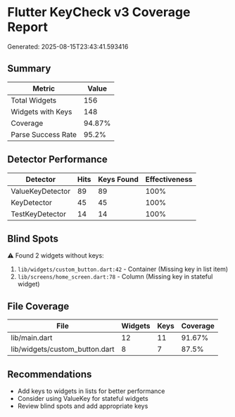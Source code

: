 # Flutter KeyCheck v3 Coverage Report

Generated: 2025-08-15T23:43:41.593416

## Summary

| Metric | Value |
|--------|-------|
| Total Widgets | 156 |
| Widgets with Keys | 148 |
| Coverage | 94.87% |
| Parse Success Rate | 95.2% |

## Detector Performance

| Detector | Hits | Keys Found | Effectiveness |
|----------|------|------------|---------------|
| ValueKeyDetector | 89 | 89 | 100% |
| KeyDetector | 45 | 45 | 100% |
| TestKeyDetector | 14 | 14 | 100% |

## Blind Spots

⚠️ Found 2 widgets without keys:

1. `lib/widgets/custom_button.dart:42` - Container (Missing key in list item)
2. `lib/screens/home_screen.dart:78` - Column (Missing key in stateful widget)

## File Coverage

| File | Widgets | Keys | Coverage |
|------|---------|------|----------|
| lib/main.dart | 12 | 11 | 91.67% |
| lib/widgets/custom_button.dart | 8 | 7 | 87.5% |

## Recommendations

- Add keys to widgets in lists for better performance
- Consider using ValueKey for stateful widgets
- Review blind spots and add appropriate keys
